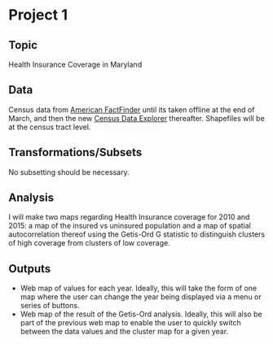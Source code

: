 # Project 1  

## Topic  
Health Insurance Coverage in Maryland

## Data  
Census data from [American FactFinder](https://factfinder.census.gov/faces/nav/jsf/pages/index.xhtml) until its taken offline at the end of March, and then the new [Census Data Explorer](data.census.gov) thereafter. Shapefiles will be at the census tract level.    

## Transformations/Subsets  
No subsetting should be necessary.    

## Analysis  
I will make two maps regarding Health Insurance coverage for 2010 and 2015: a map of the insured vs uninsured population and a map of spatial autocorrelation thereof using the Getis-Ord G statistic to distinguish clusters of high coverage from clusters of low coverage.    

## Outputs  
- Web map of values for each year. Ideally, this will take the form of one map where the user can change the year being displayed via a menu or series of buttons.   
- Web map of the result of the Getis-Ord analysis. Ideally, this will also be part of the previous web map to enable the user to quickly switch between the data values and the cluster map for a given year.   
